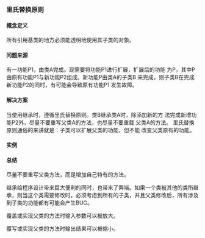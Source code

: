 ### 里氏替换原则
#### 概念定义
所有引用基类的地方必须能透明地使用其子类的对象。

#### 问题来源
有一功能P1，由类A完成。现需要将功能P1进行扩展，扩展后的功能
为P，其中P由原有功能P1与新功能P2组成。新功能P由类A的子类B
来完成，则子类B在完成新功能P2的同时，有可能会导致原有功能P1
发生故障。

#### 解决方案
当使用继承时，遵循里氏替换原则。类B继承类A时，除添加新的方
法完成新增功能P2外，尽量不要重写父类A的方法，也尽量不要重载
父类A的方法。
里氏替换原则通俗的来讲就是：子类可以扩展父类的功能，但不能
改变父类原有的功能。

#### 实例

#### 总结
尽量不要重写父类方法，而是增加自己特有的方法。

继承给程序设计带来巨大便利的同时，也带来了弊端。如果一个类被其他的类所继承，则当这个类需要修改时，必须考虑到所有的子类，并且父类修改后，所有涉及到子类的功能都有可能会产生BUG。

覆盖或实现父类的方法时输入参数可以被放大。

覆写或实现父类的方法时输出结果可以被缩小。